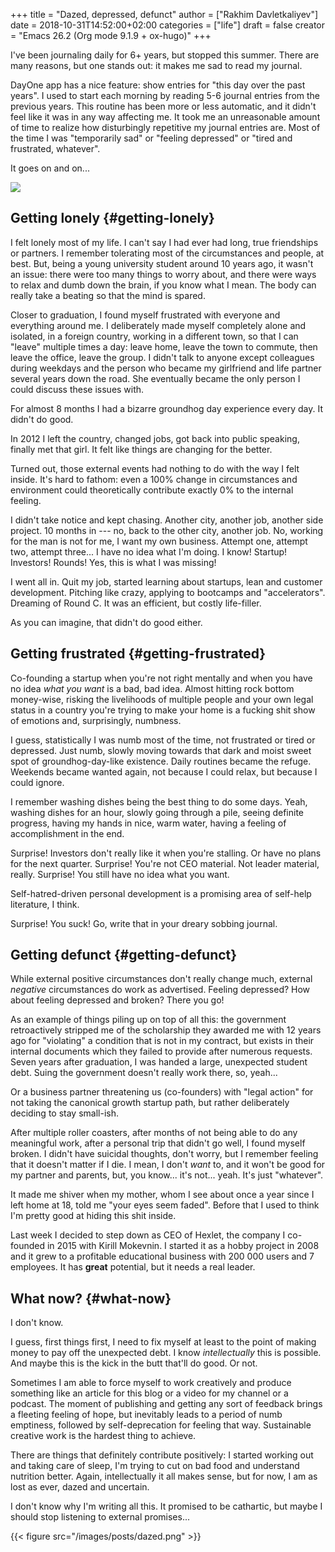 +++
title = "Dazed, depressed, defunct"
author = ["Rakhim Davletkaliyev"]
date = 2018-10-31T14:52:00+02:00
categories = ["life"]
draft = false
creator = "Emacs 26.2 (Org mode 9.1.9 + ox-hugo)"
+++

I've been journaling daily for 6+ years, but stopped this summer. There are many reasons, but one stands out: it makes me sad to read my journal.

DayOne app has a nice feature: show entries for "this day over the past years". I used to start each morning by reading 5-6 journal entries from the previous years. This routine has been more or less automatic, and it didn't feel like it was in any way affecting me. It took me an unreasonable amount of time to realize how disturbingly repetitive my journal entries are. Most of the time I was "temporarily sad" or "feeling depressed" or "tired and frustrated, whatever".

It goes on and on...

**![](/images/posts/journal.png)**


## Getting lonely {#getting-lonely}

I felt lonely most of my life. I can't say I had ever had long, true friendships or partners. I remember tolerating most of the circumstances and people, at best. But, being a young university student around 10 years ago, it wasn't an issue: there were too many things to worry about, and there were ways to relax and dumb down the brain, if you know what I mean. The body can really take a beating so that the mind is spared.

Closer to graduation, I found myself frustrated with everyone and everything around me. I deliberately made myself completely alone and isolated, in a foreign country, working in a different town, so that I can "leave" multiple times a day: leave home, leave the town to commute, then leave the office, leave the group. I didn't talk to anyone except colleagues during weekdays and the person who became my girlfriend and life partner several years down the road. She eventually became the only person I could discuss these issues with.

For almost 8 months I had a bizarre groundhog day experience every day. It didn't do good.

In 2012 I left the country, changed jobs, got back into public speaking, finally met that girl. It felt like things are changing for the better.

Turned out, those external events had nothing to do with the way I felt inside. It's hard to fathom: even a 100% change in circumstances and environment could theoretically contribute exactly 0% to the internal feeling.

I didn't take notice and kept chasing. Another city, another job, another side project. 10 months in --- no, back to the other city, another job. No, working for the man is not for me, I want my own business. Attempt one, attempt two, attempt three... I have no idea what I'm doing. I know! Startup! Investors! Rounds! Yes, this is what I was missing!

I went all in. Quit my job, started learning about startups, lean and customer development. Pitching like crazy, applying to bootcamps and "accelerators". Dreaming of Round C. It was an efficient, but costly life-filler.

As you can imagine, that didn't do good either.


## Getting frustrated {#getting-frustrated}

Co-founding a startup when you're not right mentally and when you have no idea _what you want_ is a bad, bad idea. Almost hitting rock bottom money-wise, risking the livelihoods of multiple people and your own legal status in a country you're trying to make your home is a fucking shit show of emotions and, surprisingly, numbness.

I guess, statistically I was numb most of the time, not frustrated or tired or depressed. Just numb, slowly moving towards that dark and moist sweet spot of groundhog-day-like existence. Daily routines became the refuge. Weekends became wanted again, not because I could relax, but because I could ignore.

I remember washing dishes being the best thing to do some days. Yeah, washing dishes for an hour, slowly going through a pile, seeing definite progress, having my hands in nice, warm water, having a feeling of accomplishment in the end.

Surprise! Investors don't really like it when you're stalling. Or have no plans for the next quarter. Surprise! You're not CEO material. Not leader material, really. Surprise! You still have no idea what you want.

Self-hatred-driven personal development is a promising area of self-help literature, I think.

Surprise! You suck! Go, write that in your dreary sobbing journal.


## Getting defunct {#getting-defunct}

While external positive circumstances don't really change much, external _negative_ circumstances do work as advertised. Feeling depressed? How about feeling depressed and broken? There you go!

As an example of things piling up on top of all this: the government retroactively stripped me of the scholarship they awarded me with 12 years ago for "violating" a condition that is not in my contract, but exists in their internal documents which they failed to provide after numerous requests. Seven years after graduation, I was handed a large, unexpected student debt. Suing the government doesn't really work there, so, yeah...

Or a business partner threatening us (co-founders) with "legal action" for not taking the canonical growth startup path, but rather deliberately deciding to stay small-ish.

After multiple roller coasters, after months of not being able to do any meaningful work, after a personal trip that didn't go well, I found myself broken. I didn't have suicidal thoughts, don't worry, but I remember feeling that it doesn't matter if I die. I mean, I don't _want_ to, and it won't be good for my partner and parents, but, you know... it's not... yeah. It's just "whatever".

It made me shiver when my mother, whom I see about once a year since I left home at 18, told me "your eyes seem faded". Before that I used to think I'm pretty good at hiding this shit inside.

Last week I decided to step down as CEO of Hexlet, the company I co-founded in 2015 with Kirill Mokevnin. I started it as a hobby project in 2008 and it grew to a profitable educational business with 200 000 users and 7 employees. It has **great** potential, but it needs a real leader.


## What now? {#what-now}

I don't know.

I guess, first things first, I need to fix myself at least to the point of making money to pay off the unexpected debt. I know _intellectually_ this is possible. And maybe this is the kick in the butt that'll do good. Or not.

Sometimes I am able to force myself to work creatively and produce something like an article for this blog or a video for my channel or a podcast. The moment of publishing and getting any sort of feedback brings a fleeting feeling of hope, but inevitably leads to a period of numb emptiness, followed by self-deprecation for feeling that way. Sustainable creative work is the hardest thing to achieve.

There are things that definitely contribute positively: I started working out and taking care of sleep, I'm trying to cut on bad food and understand nutrition better. Again, intellectually it all makes sense, but for now, I am as lost as ever, dazed and uncertain.

I don't know why I'm writing all this. It promised to be cathartic, but maybe I should stop listening to external promises...

{{< figure src="/images/posts/dazed.png" >}}
